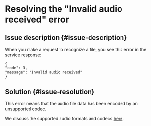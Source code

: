 # Resolving the "Invalid audio received" error


## Issue description {#issue-description}

When you make a request to recognize a file, you see this error in the service response:
```
{
"code": 3,
"message": "Invalid audio received"
}
```

## Solution {#issue-resolution}

This error means that the audio file data has been encoded by an unsupported codec.

We discuss the supported audio formats and codecs [here](../../../speechkit/formats).